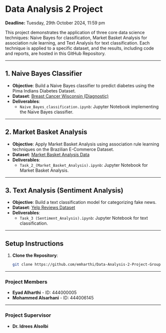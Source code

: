 # Data Analysis 2 Project

**Deadline:** Tuesday, 29th October 2024, 11:59 pm

This project demonstrates the application of three core data science techniques: Naive Bayes for classification, Market Basket Analysis for association rule learning, and Text Analysis for text classification. Each technique is applied to a specific dataset, and the results, including code and reports, are hosted in this GitHub Repository.


---

## 1. Naive Bayes Classifier

- **Objective**: Build a Naive Bayes classifier to predict diabetes using the Pima Indians Diabetes Dataset.
- **Dataset**: [Breast Cancer Wisconsin (Diagnostic)](https://archive.ics.uci.edu/dataset/17/breast+cancer+wisconsin+diagnostic)
- **Deliverables**:
  - `Naive_Bayes_classification.ipynb`: Jupyter Notebook implementing the Naive Bayes classifier.

---

## 2. Market Basket Analysis

- **Objective**: Apply Market Basket Analysis using association rule learning techniques on the Brazilian E-Commerce Dataset.
- **Dataset**: [Market Basket Analysis Data](https://www.kaggle.com/datasets/ahmtcnbs/datasets-for-appiori)
- **Deliverables**:
  - `Task_2_(Market_Basket_Analysis).ipynb`: Jupyter Notebook for Market Basket Analysis.

---

## 3. Text Analysis (Sentiment Analysis)

- **Objective**: Build a text classification model for categorizing fake news.
- **Dataset**: [Yelp Reviews Dataset](https://www.kaggle.com/datasets/yelp-dataset/yelp-dataset)
- **Deliverables**:
  - `Task_3 (Sentiment_Analysis).ipynb`: Jupyter Notebook for text classification.

---

## Setup Instructions

1. **Clone the Repository**:
   ```bash
   git clone https://github.com/emharthi/Data-Analysis-2-Project-Group-6-.git

---
### Project Members
- **Eyad Alharthi** - ID: 444000005
- **Mohammed Alsarhani** - ID: 444006145
  


---
### Project Supervisor
- **Dr. Idrees Alsolbi**

